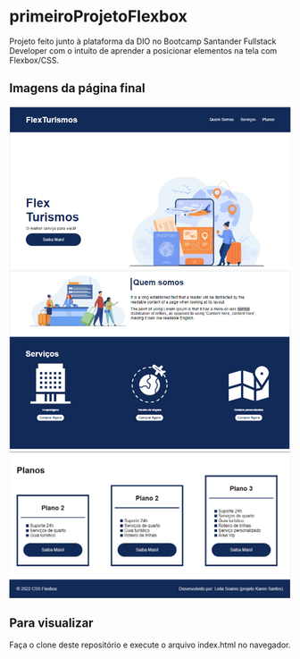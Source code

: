 # primeiroProjetoFlexbox
Projeto feito junto à plataforma da DIO no Bootcamp Santander Fullstack Developer com o intuito de aprender a posicionar elementos na tela com Flexbox/CSS.

## Imagens da página final

![Parte 1](https://raw.githubusercontent.com/leilinhaDev/primeiroProjetoFlexbox/main/images/imagemTela1.PNG)
![Parte 2](https://raw.githubusercontent.com/leilinhaDev/primeiroProjetoFlexbox/main/images/imagemTela2.PNG)
![Parte 3](https://raw.githubusercontent.com/leilinhaDev/primeiroProjetoFlexbox/main/images/imagemTela3.PNG)

## Para visualizar
Faça o clone deste repositório e execute o arquivo index.html no navegador.
